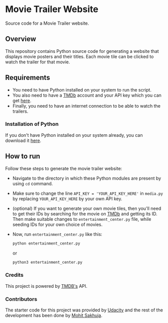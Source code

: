 # Movie Trailer Website

Source code for a Movie Trailer website.

## Overview

This repository contains Python source code for generating a website that displays movie posters and their titles. Each movie tile can be clicked to watch the trailer for that movie.

## Requirements

- You need to have Python installed on your system to run the script.
- You also need to have a [TMDb](https://www.themoviedb.org/) account and your API key which you can get [here](https://developers.themoviedb.org/3/getting-started/introduction).
- Finally, you need to have an internet connection to be able to watch the trailers.

### Installation of Python

If you don't have Python installed on your system already, you can download it [here](https://www.python.org/downloads/).

## How to run

Follow these steps to generate the movie trailer website:

- Navigate to the directory in which these Python modules are present by using `cd` command.
- Make sure to change the line `API_KEY = 'YOUR_API_KEY_HERE'` in `media.py` by replacing `YOUR_API_KEY_HERE` by your own API key.
- (optional) If you want to generate your own movie tiles, then you'll need to get their IDs by searching for the movie on [TMDb](https://www.themoviedb.org/) and getting its ID. Then make suitable changes to `entertainment_center.py` file, while seeding IDs for your own choice of movies.
- Now, run `entertainment_center.py` like this:

    ``` bash
    python entertainment_center.py
    ```
  or
    ``` bash
    python3 entertainment_center.py
    ```

### Credits

This project is powered by [TMDB's](https://www.themoviedb.org/) API.

### Contributors

The starter code for this project was provided by [Udacity](https://github.com/udacity) and the rest of the development has been done by [Mohit Sakhuja](https://github.com/mohitsakhuja).
